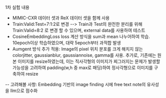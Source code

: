 1차 실험 내용
- MIMIC-CXR 데이터 셋과 ReX 데이터 셋을 함께 사용
- Train:Valid:Test=7:1:2로 변경 --> Train과 Test의 완전한 분리를 위해 Train:Valid=8:2 로 변경 할 수 있으며, external data를 사용하여 테스트
- CosineEmbeddingLoss loss 계산 방식을 sum과 mean 나누어하여 학습. 10epoch이상 학습하였으며, 대략 5epoch부터 과적합 발생
- Aumgent 방식 추가 적용: Image의 pixel 위치 분포를 크게 해치지 않는 colorjitter, gaussianblur, gaussiannoise, gamma를 사용. 추가로, 기존에는 원본 이미지를 resize하였는데, 이는 직사각형의 이미지가 찌그러지는 문제가 발생할 가능성을 고려하여 padding(w,h 중 max로 패딩)하여 정사각형으로 이미지를 구축하여 resize

-- 고려해볼 사항: Embedding 기반의 image finding 시에 free text note의 유사성을 llm으로 점수화